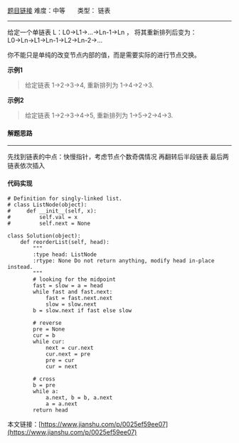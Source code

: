  [题目链接](https://leetcode-cn.com/problems/maximal-square/)
难度：中等          &nbsp;&nbsp;&nbsp;&nbsp;&nbsp;&nbsp;类型：  链表
***
 给定一个单链表 L：L0→L1→…→Ln-1→Ln ，
将其重新排列后变为： L0→Ln→L1→Ln-1→L2→Ln-2→…

你不能只是单纯的改变节点内部的值，而是需要实际的进行节点交换。

 
**示例1**
> 给定链表 1->2->3->4, 重新排列为 1->4->2->3.

**示例2**
>给定链表 1->2->3->4->5, 重新排列为 1->5->2->4->3.

#### 解题思路
***
先找到链表的中点：快慢指针，考虑节点个数奇偶情况
再翻转后半段链表
最后两链表依次插入



#### 代码实现
```
# Definition for singly-linked list.
# class ListNode(object):
#     def __init__(self, x):
#         self.val = x
#         self.next = None

class Solution(object):
    def reorderList(self, head):
        """
        :type head: ListNode
        :rtype: None Do not return anything, modify head in-place instead.
        """
        # looking for the midpoint
        fast = slow = a = head
        while fast and fast.next:
            fast = fast.next.next
            slow = slow.next    
        b = slow.next if fast else slow
        
        # reverse
        pre = None
        cur = b
        while cur:
            next = cur.next
            cur.next = pre
            pre = cur
            cur = next
            
        # cross
        b = pre
        while a:
            a.next, b = b, a.next
            a = a.next
        return head
```

本文链接：[https://www.jianshu.com/p/0025ef59ee07](https://www.jianshu.com/p/0025ef59ee07)
